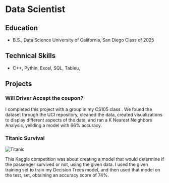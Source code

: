 # Data Scientist

## Education
- B.S., Data Science  University of California, San Diego Class of 2025

## Technical Skills
- C++, Pythin, Excel, SQL, Tableu,

## Projects
  
### Will Driver Accept the coupon?
I completed this project with a group in my CS105 class . We found the dataset through the UCI repository, cleaned the data, created visualizations to display different aspects of the data, and ran a K Nearest Neighbors Analysis, yeilding a model with 66% accuracy.
  
### Titanic Survival
<img src=".titanic_photo.jpeg" alt="Titanic">

This Kaggle competition was about creating a model that would determine if the passenger survived or not, using the given data. I used the given training set to train my Decision Trees model, and then used that model on the test, set, obtaining an accuracy score of 74%.


